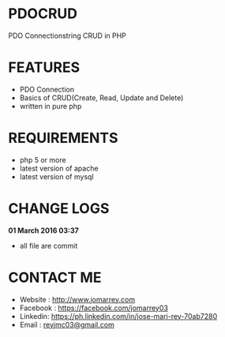 # PDOCRUD
PDO Connectionstring CRUD in PHP

# FEATURES
- PDO Connection
- Basics of CRUD(Create, Read, Update and Delete)
- written in pure php


# REQUIREMENTS
- php 5 or more
- latest version of apache
- latest version of mysql


# CHANGE LOGS
**01 March 2016 03:37**
- all file are commit


# CONTACT ME
- Website : http://www.jomarrey.com
- Facebook : https://facebook.com/jomarrey03
- Linkedin: https://ph.linkedin.com/in/jose-mari-rey-70ab7280
- Email : reyjmc03@gmail.com